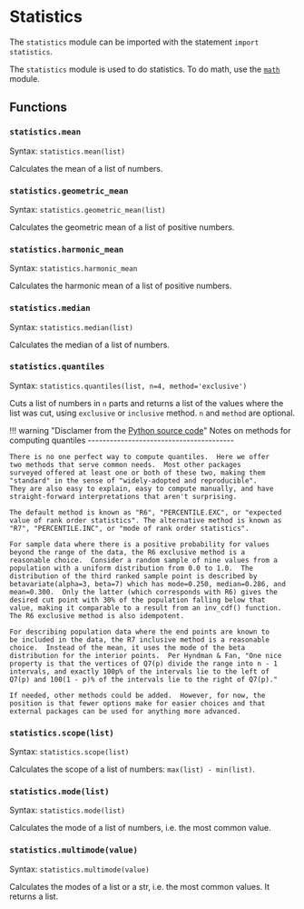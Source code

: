 # Statistics

The `statistics` module can be imported with the statement `import statistics`.

The `statistics` module is used to do statistics. To do math, use the [`math`](math.md) module.

## Functions
### `statistics.mean`

Syntax: `statistics.mean(list)`

Calculates the mean of a list of numbers. 

### `statistics.geometric_mean`

Syntax: `statistics.geometric_mean(list)`

Calculates the geometric mean of a list of positive numbers.

### `statistics.harmonic_mean`

Syntax: `statistics.harmonic_mean`

Calculates the harmonic mean of a list of positive numbers.

### `statistics.median`

Syntax: `statistics.median(list)`

Calculates the median of a list of numbers.

### `statistics.quantiles`

Syntax: `statistics.quantiles(list, n=4, method='exclusive')`

Cuts a list of numbers in `n` parts and returns a list of the values where the list was cut, using `exclusive` or `inclusive` method. `n` and `method` are optional.

!!! warning "Disclamer from the [Python source code](https://github.com/python/cpython/blob/769aea332940f03c3e5b1ad9badd6635c1ac992a/Lib/statistics.py#L1121)"
    Notes on methods for computing quantiles
    ----------------------------------------
    
    There is no one perfect way to compute quantiles.  Here we offer
    two methods that serve common needs.  Most other packages
    surveyed offered at least one or both of these two, making them
    "standard" in the sense of "widely-adopted and reproducible".
    They are also easy to explain, easy to compute manually, and have
    straight-forward interpretations that aren't surprising.

    The default method is known as "R6", "PERCENTILE.EXC", or "expected
    value of rank order statistics". The alternative method is known as
    "R7", "PERCENTILE.INC", or "mode of rank order statistics".

    For sample data where there is a positive probability for values
    beyond the range of the data, the R6 exclusive method is a
    reasonable choice.  Consider a random sample of nine values from a
    population with a uniform distribution from 0.0 to 1.0.  The
    distribution of the third ranked sample point is described by
    betavariate(alpha=3, beta=7) which has mode=0.250, median=0.286, and
    mean=0.300.  Only the latter (which corresponds with R6) gives the
    desired cut point with 30% of the population falling below that
    value, making it comparable to a result from an inv_cdf() function.
    The R6 exclusive method is also idempotent.

    For describing population data where the end points are known to
    be included in the data, the R7 inclusive method is a reasonable
    choice.  Instead of the mean, it uses the mode of the beta
    distribution for the interior points.  Per Hyndman & Fan, "One nice
    property is that the vertices of Q7(p) divide the range into n - 1
    intervals, and exactly 100p% of the intervals lie to the left of
    Q7(p) and 100(1 - p)% of the intervals lie to the right of Q7(p)."

    If needed, other methods could be added.  However, for now, the
    position is that fewer options make for easier choices and that
    external packages can be used for anything more advanced.

### `statistics.scope(list)`

Syntax: `statistics.scope(list)`

Calculates the scope of a list of numbers: `max(list) - min(list)`.

### `statistics.mode(list)`

Syntax: `statistics.mode(list)`

Calculates the mode of a list of numbers, i.e. the most common value.

### `statistics.multimode(value)`

Syntax: `statistics.multimode(value)`

Calculates the modes of a list or a str, i.e. the most common values. It returns a list.
